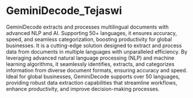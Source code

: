 # GeminiDecode_Tejaswi
GeminiDecode extracts and processes multilingual documents with advanced NLP and AI. 
Supporting 50+ languages, it ensures accuracy, speed, and seamless categorization, boosting productivity for global businesses.
It is a cutting-edge solution designed to extract and process data from documents in multiple languages with unparalleled efficiency. 
By leveraging advanced natural language processing (NLP) and machine learning algorithms, it seamlessly identifies, extracts, and categorizes information from diverse document formats, ensuring accuracy and speed. 
Ideal for global businesses, GeminiDecode supports over 50 languages, providing robust data extraction capabilities that streamline workflows, enhance productivity, and improve decision-making processes.

